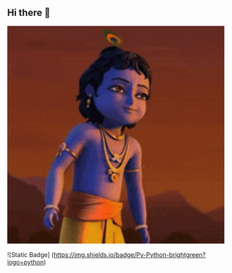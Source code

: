 ## Hi there 👋


<img src="https://github.com/NikolayKuwera/NikolayKuwera/blob/main/little-krishna-krishna.gif" alt="The unlimited" width="500">

![Static Badge] (https://img.shields.io/badge/Py-Python-brightgreen?logo=python)


